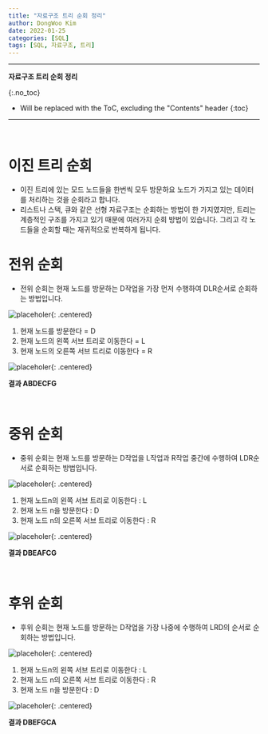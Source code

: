 ```yaml
---
title: "자료구조 트리 순회 정리"
author: DongWoo Kim
date: 2022-01-25
categories: [SQL]
tags: [SQL, 자료구조, 트리]
---
```


---

**자료구조 트리 순회 정리**

{:.no_toc}

* Will be replaced with the ToC, excluding the "Contents" header
{:toc}

---

<br/>

# **이진 트리 순회**
- 이진 트리에 있는 모드 노드들을 한번씩 모두 방문하요 노드가 가지고 있는 데이터를 처리하는 것을 순회라고 합니다. 
- 리스트나 스택, 큐와 같은 선형 자료구조는 순회하는 방법이 한 가지였지만, 트리는 계층적인 구조를 가지고 있기 때문에 여러가지 순회 방법이 있습니다. 그리고 각 노드들을 순회할 때는 재귀적으로 반복하게 됩니다.


# **전위 순회**

- 전위 순회는 현재 노드를 방문하는 D작업을 가장 먼저 수행하여 DLR순서로 순회하는 방법입니다.


![placeholer](https://user-images.githubusercontent.com/79832647/150897512-c0ab16e9-b023-403f-afdb-7c4c90350c96.jpeg){: .centered}


1. 현재 노드를 방문한다 = D
2. 현재 노드의 왼쪽 서브 트리로 이동한다 = L
3. 현재 노드의 오른쪽 서브 트리로 이동한다 = R


![placeholer](https://user-images.githubusercontent.com/79832647/150897514-4cee73cb-ef46-46a0-ac74-654b61f9d0a0.jpeg){: .centered}


__결과 ABDECFG__

<br />


# **중위 순회**
- 중위 순회는 현재 노드를 방문하는 D작업을 L작업과 R작업 중간에 수행하여 LDR순서로 순회하는 방법입니다.

![placeholer](https://user-images.githubusercontent.com/79832647/150898051-80eaf83b-b999-40c1-b0c5-609f00925ca2.jpeg){: .centered}



1. 현재 노드n의 왼쪽 서브 트리로 이동한다 : L
2. 현재 노드 n을 방문한다 : D
3. 현재 노드 n의 오른쪽 서브 트리로 이동한다 : R


![placeholer](https://user-images.githubusercontent.com/79832647/150898057-4015a568-450f-4d39-91ad-0143fa967bf1.jpeg){: .centered}


__결과 DBEAFCG__


<br />

# **후위 순회**
- 후위 순회는 현재 노드를 방문하는 D작업을 가장 나중에 수행하여 LRD의 순서로 순회하는 방법입니다.


![placeholer](https://user-images.githubusercontent.com/79832647/150898258-50200752-047b-4ccc-a02d-65283b5b5917.jpeg){: .centered}

1. 현재 노드n의 왼쪽 서브 트리로 이동한다 : L
2. 현재 노드 n의 오른쪽 서브 트리로 이동한다 : R
3. 현재 노드 n을 방문한다 : D



![placeholer](https://user-images.githubusercontent.com/79832647/150898263-8dc8a9e2-46dc-4dcf-ae89-49c9f1170541.jpeg){: .centered}


__결과 DBEFGCA__